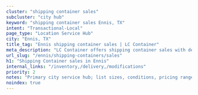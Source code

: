 ```yaml
---
cluster: "shipping container sales"
subcluster: "city hub"
keyword: "shipping container sales Ennis, TX"
intent: "Transactional-Local"
page_type: "Location Service Hub"
city: "Ennis, TX"
title_tag: "Ennis shipping container sales | LC Container"
meta_description: "LC Container offers shipping container sales with delivery in Ennis, TX. Local. Fast quotes. Since 2003."
url_slug: "/ennis/shipping-containers/sales"
h1: "Shipping Container sales in Ennis"
internal_links: "/inventory,/delivery,/modifications"
priority: 2
notes: "Primary city service hub; list sizes, conditions, pricing ranges, photos, testimonials."
noindex: true
---
```


<!-- TODO: Add unique city/inventory copy, images, and internal links here. -->
